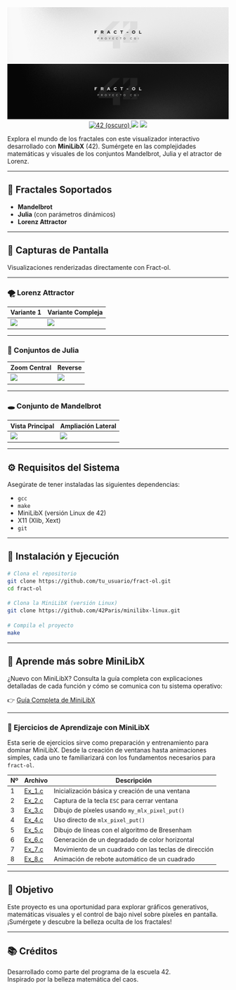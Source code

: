 <div align="center">
    <img src="https://github.com/15Galan/42_project-readmes/blob/master/banners/cursus/projects/fract-ol-light.png#gh-light-mode-only" alt="Banner (claro)" />
    <img src="https://github.com/15Galan/42_project-readmes/blob/master/banners/cursus/projects/fract-ol-dark.png#gh-dark-mode-only" alt="Banner (oscuro)" />
    <a href='https://profile.intra.42.fr/users/aarcos' target="_blank">
        <img alt='42 (oscuro)' src='https://img.shields.io/badge/Madrid-black?style=flat&logo=42&logoColor=white'/>
    </a>
    <img src="https://img.shields.io/badge/puntuación---%20%2F%20100-success?color=%2312bab9&style=flat" />
    <img src="https://api.visitorbadge.io/api/visitors?user=0xARCOS&repo=fractol_42&label=visitas&countColor=%2385e3ff&style=flat&labelStyle=none"/>
</div>

Explora el mundo de los fractales con este visualizador interactivo desarrollado con **MiniLibX** (42). Sumérgete en las complejidades matemáticas y visuales de los conjuntos Mandelbrot, Julia y el atractor de Lorenz.

---

## 🌌 Fractales Soportados

- **Mandelbrot**
- **Julia** (con parámetros dinámicos)
- **Lorenz Attractor**

---

## 📸 Capturas de Pantalla

Visualizaciones renderizadas directamente con Fract-ol.

---

### 🌪 Lorenz Attractor

| Variante 1 | Variante Compleja |
|------------|-------------------|
| ![](https://github.com/0xARCOS/fractol_42/blob/main/img/Screenshot%20from%202025-03-28%2002-19-26.png) | ![](https://github.com/0xARCOS/fractol_42/blob/main/img/Screenshot%20from%202025-03-20%2000-36-21.png) |

---

### 🌊 Conjuntos de Julia

| Zoom Central | Reverse | 
|--------------|---------|
| ![](https://github.com/0xARCOS/fractol_42/blob/main/img/Screenshot%20from%202025-03-24%2006-13-12.png) | ![](https://github.com/0xARCOS/fractol_42/blob/main/img/Screenshot%20from%202025-03-24%2007-00-57.png) |

---

### 🕳 Conjunto de Mandelbrot

| Vista Principal | Ampliación Lateral |
|-----------------|--------------------|
| ![](https://github.com/0xARCOS/fractol_42/blob/main/img/Screenshot%20from%202025-03-20%2005-07-50.png) | ![](https://github.com/0xARCOS/fractol_42/blob/main/img/Screenshot%20from%202025-03-28%2004-05-28.png) |

---
## ⚙️ Requisitos del Sistema

Asegúrate de tener instaladas las siguientes dependencias:

- `gcc`
- `make`
- MiniLibX (versión Linux de 42)
- X11 (Xlib, Xext)
- `git`

---

## 🚀 Instalación y Ejecución

```bash
# Clona el repositorio
git clone https://github.com/tu_usuario/fract-ol.git
cd fract-ol

# Clona la MiniLibX (versión Linux)
git clone https://github.com/42Paris/minilibx-linux.git

# Compila el proyecto
make
```
---


## 📘 Aprende más sobre MiniLibX

¿Nuevo con MiniLibX? Consulta la guía completa con explicaciones detalladas de cada función y cómo se comunica con tu sistema operativo:

👉 [Guía Completa de MiniLibX](./MiniLibX_GuiaCompleta.md)

---

### 🧪 Ejercicios de Aprendizaje con MiniLibX

Esta serie de ejercicios sirve como preparación y entrenamiento para dominar MiniLibX. Desde la creación de ventanas hasta animaciones simples, cada uno te familiarizará con los fundamentos necesarios para `fract-ol`.

| Nº | Archivo                                | Descripción                                                |
|----|----------------------------------------|------------------------------------------------------------|
| 1  | [Ex_1.c](./ejers_minilibx/Ex_1.c)      | Inicialización básica y creación de una ventana            |
| 2  | [Ex_2.c](./ejers_minilibx/Ex_2.c)      | Captura de la tecla `ESC` para cerrar ventana              |
| 3  | [Ex_3.c](./ejers_minilibx/Ex_3.c)      | Dibujo de píxeles usando `my_mlx_pixel_put()`              |
| 4  | [Ex_4.c](./ejers_minilibx/Ex_4.c)      | Uso directo de `mlx_pixel_put()`                           |
| 5  | [Ex_5.c](./ejers_minilibx/Ex_5.c)      | Dibujo de líneas con el algoritmo de Bresenham             |
| 6  | [Ex_6.c](./ejers_minilibx/Ex_6.c)      | Generación de un degradado de color horizontal             |
| 7  | [Ex_7.c](./ejers_minilibx/Ex_7.c)      | Movimiento de un cuadrado con las teclas de dirección      |
| 8  | [Ex_8.c](./ejers_minilibx/Ex_8.c)      | Animación de rebote automático de un cuadrado              |

---

## 🧠 Objetivo

Este proyecto es una oportunidad para explorar gráficos generativos, matemáticas visuales y el control de bajo nivel sobre píxeles en pantalla. ¡Sumérgete y descubre la belleza oculta de los fractales!

---
## 📚 Créditos

Desarrollado como parte del programa de la escuela 42.  
Inspirado por la belleza matemática del caos.

